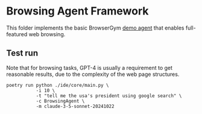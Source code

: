# Browsing Agent Framework

This folder implements the basic BrowserGym [demo agent](https://github.com/ServiceNow/BrowserGym/tree/main/demo_agent) that enables full-featured web browsing.


## Test run

Note that for browsing tasks, GPT-4 is usually a requirement to get reasonable results, due to the complexity of the web page structures.

```
poetry run python ./ide/core/main.py \
           -i 10 \
           -t "tell me the usa's president using google search" \
           -c BrowsingAgent \
           -m claude-3-5-sonnet-20241022
```
